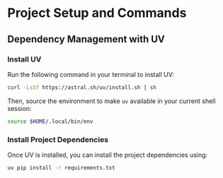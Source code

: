 # Project Setup and Commands

## Dependency Management with UV

### Install UV
Run the following command in your terminal to install UV:
```bash
curl -LsSf https://astral.sh/uv/install.sh | sh
```
Then, source the environment to make `uv` available in your current shell session:
```bash
source $HOME/.local/bin/env
```

### Install Project Dependencies
Once UV is installed, you can install the project dependencies using:
```bash
uv pip install -r requirements.txt
```

